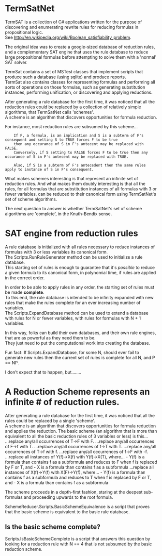 # TermSatNet

TermSAT is a collection of C# applications written for the purpose of discovering and enumerating 
rewrite rules for reducing formulas in propositional logic.  
See http://en.wikipedia.org/wiki/Boolean_satisfiability_problem.  

The original idea was to create a google-sized database of reduction rules, and a complementary SAT engine that 
uses the rule database to reduce large propositional formulas before attempting to solve them with a 'normal' SAT solver.  

TermSat contains a set of MSTest classes that implement scripts that produce such a database (using sqlite) and produce reports.  
TermSat also contains classes for representing formulas and performing all sorts of operations on those formulas, 
such as generating substitution instances, performing unification, or discovering and applying reductions.  

After generating a rule database for the first time, it was noticed that all the reduction rules could be replaced 
by a collection of relatively simple algorithms, that TermSatNet calls 'schemes'.  
A scheme is an algorithm that discovers opportunities for formula reduction.  

For instance, most reduction rules are subsumed by this scheme...
```
	If F, a formula, is an implication and S is a subterm of F's consequent and setting S to TRUE forces F to be true 
	then any occurance of S in F's antecent may be replaced with FALSE.
	Conversely, if S setting to FALSE forces F to be true then any occurance of S in F's antecent may be replaced with TRUE.

	Also, if S is a subterm of F's antecedent then the same rules apply to instance of S in F's consequent.
```


What makes schemes interesting is that represent an infinite set of reduction rules.
And what makes them doubly interesting is that all the rules, for all formulas that are substitution instances of 
all formulas with 3 or fewer variables, can be reduced to their canonical form using TermSatNet's set of scheme algorithms.  

The next question to answer is whether TermSatNet's set of scheme algorithms are 'complete', in the Knuth-Bendix sense.


# SAT engine from reduction rules

A rule database is initialized with all rules necessary 
to reduce instances of formulas with 3 or less variables its canonical form.  
The Scripts.RunRuleGenerator method can be used to initialize a rule database.  
This starting set of rules is enough to guarantee that it's *possible* to reduce 
a given formula to its canonical form, in polynomial time, if rules are applied in the correct order.  

In order to be able to apply rules in any order, the starting set of rules must be made **complete**.  
To this end, the rule database is intended to be infinity expanded with new rules that make the rules 
complete for an ever increasing number of variables.  
The Scripts.ExpandDatabase method can be used to extend a database with rules for N or fewer variables, 
with rules for formulas with N + 1 variables.  

In this way, folks can build their own databases, and their own rule engines, 
that are as powerful as they need them to be.  
They just need to put the computational work into creating the database.  

Fun fact: If Scripts.ExpandDatabase, for some N, should ever fail to generate new rules
then the current set of rules is complete for all N, and P == NP.

I don't expect that to happen, but........

# A **Reduction Scheme** represents an infinite # of reduction rules.

After generating a rule database for the first time, it was noticed that all the rules could be 
replaced by a single 'scheme'.  
A scheme is an algorithm that discovers opportunities for formula reduction and applies the reduction.
The basic scheme (an algorithm that is more than equivalent to all the basic reduction rules of 3 variables or less) is this...
...replace any/all occurrences of T->F with F.
...replace any/all occurrences of F->f with T.
...replace any/all occurrences of f->T with T.
...replace any/all occurrences of T->f with f.
...replace any/all occurrences of f->F with -f.
...replace all instances of Y(f)->X(f) with Y(f)->X(T), where...
	- Y(f) is a formula than contains f as a subformula and reduces to F when f is replaced by F or T, and 
	- X is a formula than contains f as a subformula
...replace all instances of X(f)->Y(f) with X(F)->Y(f), where...
	- Y(f) is a formula than contains f as a subformula and reduces to T when f is replaced by F or T, and 
	- X is a formula than contains f as a subformula

The scheme proceeds in a depth-first fashion, staring at the deepest sub-formulas and proceeding upwards 
to the root formula.

SchemeReducer.Scripts.BasicSchemeEquivalence is a script that proves that the basic scheme is equivalent to the basic rule database.  

## Is the basic scheme complete?
Scripts.IsBasicSchemeComplete is a script that answers this question by looking for a reduction rule 
with N == 4 that is not subsumed by the basic reduction scheme.







